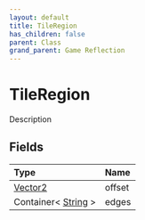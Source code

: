 ```yaml
---
layout: default
title: TileRegion
has_children: false
parent: Class
grand_parent: Game Reflection
---
```

# TileRegion
Description 

## Fields

| Type | Name |
|:----------|:--------------|
| [Vector2](/riftbreaker-wiki/docs/game-reflection/classes/vector2/) | offset |
| Container< [String](/riftbreaker-wiki/docs/game-reflection/components/string/) > | edges |

